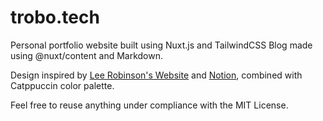 # trobo.tech

Personal portfolio website built using Nuxt.js and TailwindCSS
Blog made using @nuxt/content and Markdown.

Design inspired by [Lee Robinson's Website](https://leerob.io) and [Notion](https://notion.so), combined with Catppuccin color palette.

Feel free to reuse anything under compliance with the MIT License.
